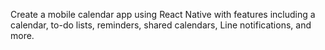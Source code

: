 Create a mobile calendar app using React Native with features including a calendar, to-do lists, reminders, shared calendars, Line notifications, and more.
